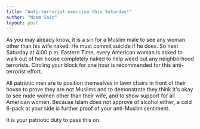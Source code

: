 ```yaml
---
title: "Anti-terrorist exercise this Saturday!"
author: "Noam Sain"
layout: post
---
```


As you may already know, it is a sin for a Muslim male to see any woman other than his wife naked. He must commit suicide if he does. So next Saturday at 4:00 p.m. Eastern Time, every American woman is asked to walk out of her house completely naked to help weed out any neighborhood terrorists. Circling your block for one hour is recommended for this anti-terrorist effort.

All patriotic men are to position themselves in lawn chairs in front of their house to prove they are not Muslims and to demonstrate they think it's okay to see nude women other than their wife, and to show support for all American women. Because Islam does not approve of alcohol either, a cold 6-pack at your side is further proof of your anti-Muslim sentiment.

It is your patriotic duty to pass this on.
